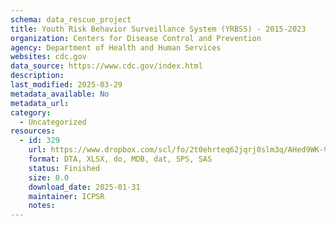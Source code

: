 ```yaml
---
schema: data_rescue_project 
title: Youth Risk Behavior Surveillance System (YRBSS) - 2015-2023
organization: Centers for Disease Control and Prevention
agency: Department of Health and Human Services
websites: cdc.gov
data_source: https://www.cdc.gov/index.html
description: 
last_modified: 2025-03-29
metadata_available: No
metadata_url: 
category:
  - Uncategorized
resources:
  - id: 329
    url: https://www.dropbox.com/scl/fo/2t0ehrteq62jqrj0slm3q/AHed9WK-9ydPJT1398w42zo?rlkey=pqb2fisu1rgjjc2badfyfq0nk&dl=0
    format: DTA, XLSX, do, MDB, dat, SPS, SAS
    status: Finished
    size: 0.0
    download_date: 2025-01-31
    maintainer: ICPSR
    notes: 
---
```

